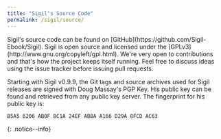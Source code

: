 ```yaml
---
title: "Sigil's Source Code"
permalink: /sigil/source/
---
```


<div markdown="1">
Sigil's source code can be found on [GitHub](https://github.com/Sigil-Ebook/Sigil). Sigil is open source and licensed under the [GPLv3](http://www.gnu.org/copyleft/gpl.html). We're very open to contributions and that's how the project keeps itself running. Feel free to discuss ideas using the issue tracker before issuing pull requests.

Starting with Sigil v0.9.9, the Git tags and source archives used for Sigil releases are signed with Doug Massay's PGP Key. His public key can be found and retrieved from any public key server. The fingerprint for his public key is:

~~~
B5A5 6206 AB0F BC1A 24EF AB8A A166 D29A 8FCD AC63
~~~
</div>
{: .notice--info}
